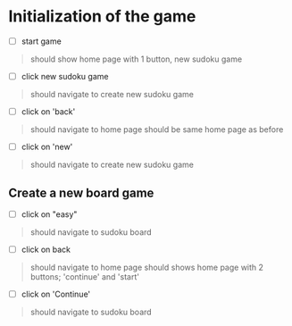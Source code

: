 # Initialization of the game

- [ ] start game

> should show home page with 1 button, new sudoku game

- [ ] click new sudoku game

> should navigate to create new sudoku game

- [ ] click on 'back'

> should navigate to home page
> should be same home page as before

- [ ] click on 'new'

> should navigate to create new sudoku game

## Create a new board game

- [ ] click on "easy"

> should navigate to sudoku board

- [ ] click on back

> should navigate to home page
> should shows home page with 2 buttons; 'continue' and 'start'

- [ ] click on 'Continue'

> should navigate to sudoku board
